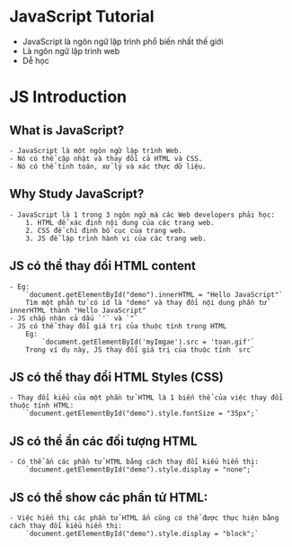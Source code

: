 # JavaScript Tutorial
- JavaScript là ngôn ngữ lập trình phổ biến nhất thế giới
- Là ngôn ngữ lập trình web
- Dễ học
	
# JS Introduction

## What is JavaScript?
	- JavaScript là một ngôn ngữ lập trình Web.
	- Nó có thể cập nhật và thay đổi cả HTML và CSS.
	- Nó có thể tính toán, xử lý và xác thực dữ liệu.
	
## Why Study JavaScript?
	- JavaScript là 1 trong 3 ngôn ngữ mà các Web developers phải học:
		1. HTML để xác định nội dung của các trang web.
		2. CSS để chỉ định bố cục của trang web.
		3. JS để lập trình hành vi của các trang web.
	
## JS có thể thay đổi HTML content
	- Eg: 
		`document.getElementById("demo").innerHTML = "Hello JavaScript"`
		Tìm một phần tử có id là "demo" và thay đổi nội dung phần tử innerHTML thành "Hello JavaScript"
	- JS chấp nhận cả dấu `'` và `"`
	- JS có thể thay đổi giá trị của thuộc tính trong HTML
		Eg:
			`document.getElementById('myImgae').src = 'toan.gif'`
		Trong ví dụ này, JS thay đổi giá trị của thuộc tính `src`
	
## JS có thể thay đổi HTML Styles (CSS)
	- Thay đổi kiểu của một phần tử HTML là 1 biến thể của việc thay đổi thuộc tính HTML:
		`document.getElementById("demo").style.fontSize = "35px";`
			
	
## JS có thể ẩn các đối tượng HTML
	- Có thể ẩn các phần tử HTML bằng cách thay đổi kiểu hiển thị:
		`document.getElementById("demo").style.display = "none";`
		
## JS có thể show các phần tử HTML:
	- Việc hiển thị các phần tử HTML ẩn cũng có thể được thực hiện bằng cách thay đổi kiểu hiển thị:
		`document.getElementById("demo").style.display = "block";`
